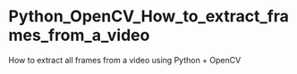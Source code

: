 # Python_OpenCV_How_to_extract_frames_from_a_video
How to extract all frames from a video using Python + OpenCV
